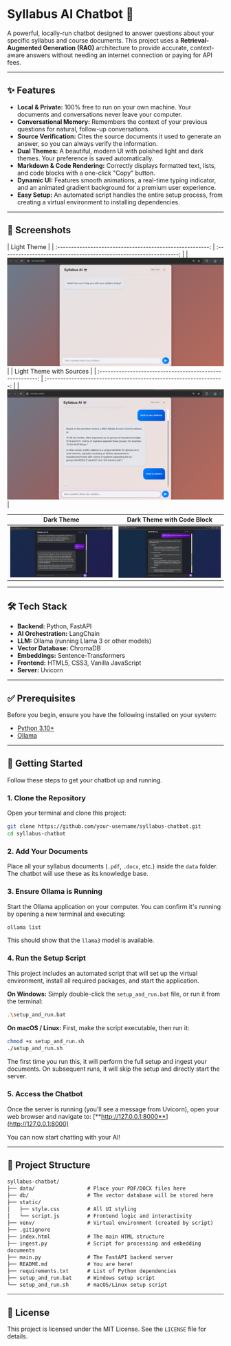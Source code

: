 # Syllabus AI Chatbot 🤖

  

A powerful, locally-run chatbot designed to answer questions about your specific syllabus and course documents. This project uses a **Retrieval-Augmented Generation (RAG)** architecture to provide accurate, context-aware answers without needing an internet connection or paying for API fees.

-----

## ✨ Features

  * **Local & Private:** 100% free to run on your own machine. Your documents and conversations never leave your computer.
  * **Conversational Memory:** Remembers the context of your previous questions for natural, follow-up conversations.
  * **Source Verification:** Cites the source documents it used to generate an answer, so you can always verify the information.
  * **Dual Themes:** A beautiful, modern UI with polished light and dark themes. Your preference is saved automatically.
  * **Markdown & Code Rendering:** Correctly displays formatted text, lists, and code blocks with a one-click "Copy" button.
  * **Dynamic UI:** Features smooth animations, a real-time typing indicator, and an animated gradient background for a premium user experience.
  * **Easy Setup:** An automated script handles the entire setup process, from creating a virtual environment to installing dependencies.

-----

## 📸 Screenshots

| Light Theme | 
| :-------------------------------------------------------: | :----------------------------------------------------------------: |
| ![Light theme](assets/light1.png)  | 
| Light Theme with Sources |
| :-------------------------------------------------------: | :----------------------------------------------------------------: |
| ![light](assets/light2.png)  |

| Dark Theme | Dark Theme with Code Block |
| :-------------------------------------------------------: | :-----------------------------------------------------------------: |
| ![darktheme](assets/dark1.png)  | ![darktheme](assets/dark2.png)  |

-----

## 🛠️ Tech Stack

  * **Backend:** Python, FastAPI
  * **AI Orchestration:** LangChain
  * **LLM:** Ollama (running Llama 3 or other models)
  * **Vector Database:** ChromaDB
  * **Embeddings:** Sentence-Transformers
  * **Frontend:** HTML5, CSS3, Vanilla JavaScript
  * **Server:** Uvicorn

-----

## ✅ Prerequisites

Before you begin, ensure you have the following installed on your system:

  * [Python 3.10+](https://www.python.org/downloads/)
  * [Ollama](https://ollama.com/)

-----

## 🚀 Getting Started

Follow these steps to get your chatbot up and running.

### 1\. Clone the Repository

Open your terminal and clone this project:

```bash
git clone https://github.com/your-username/syllabus-chatbot.git
cd syllabus-chatbot
```

### 2\. Add Your Documents

Place all your syllabus documents (`.pdf`, `.docx`, etc.) inside the `data` folder. The chatbot will use these as its knowledge base.

### 3\. Ensure Ollama is Running

Start the Ollama application on your computer. You can confirm it's running by opening a new terminal and executing:

```bash
ollama list
```

This should show that the `llama3` model is available.

### 4\. Run the Setup Script

This project includes an automated script that will set up the virtual environment, install all required packages, and start the application.

**On Windows:**
Simply double-click the `setup_and_run.bat` file, or run it from the terminal:

```bash
.\setup_and_run.bat
```

**On macOS / Linux:**
First, make the script executable, then run it:

```bash
chmod +x setup_and_run.sh
./setup_and_run.sh
```

The first time you run this, it will perform the full setup and ingest your documents. On subsequent runs, it will skip the setup and directly start the server.

### 5\. Access the Chatbot

Once the server is running (you'll see a message from Uvicorn), open your web browser and navigate to:
[**http://127.0.0.1:8000**](http://127.0.0.1:8000)

You can now start chatting with your AI\!

-----

## 📂 Project Structure

```
syllabus-chatbot/
├── data/                 # Place your PDF/DOCX files here
├── db/                   # The vector database will be stored here
├── static/
│   ├── style.css         # All UI styling
│   └── script.js         # Frontend logic and interactivity
├── venv/                 # Virtual environment (created by script)
├── .gitignore
├── index.html            # The main HTML structure
├── ingest.py             # Script for processing and embedding documents
├── main.py               # The FastAPI backend server
├── README.md             # You are here!
├── requirements.txt      # List of Python dependencies
├── setup_and_run.bat     # Windows setup script
└── setup_and_run.sh      # macOS/Linux setup script
```

-----

## 📄 License

This project is licensed under the MIT License. See the `LICENSE` file for details.
